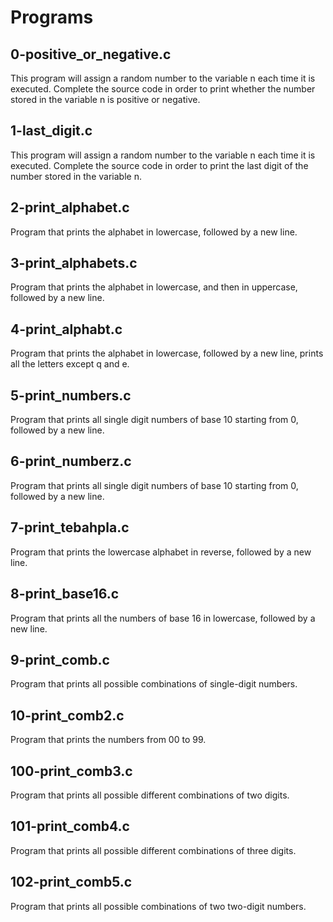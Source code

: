 # Programs

## 0-positive_or_negative.c

This program will assign a random number to the variable n each time it is executed. Complete the source code in order to print whether the number stored in the variable n is positive or negative.

## 1-last_digit.c

This program will assign a random number to the variable n each time it is executed. Complete the source code in order to print the last digit of the number stored in the variable n.

## 2-print_alphabet.c

Program that prints the alphabet in lowercase, followed by a new line.

## 3-print_alphabets.c

Program that prints the alphabet in lowercase, and then in uppercase, followed by a new line.

## 4-print_alphabt.c

Program that prints the alphabet in lowercase, followed by a new line, prints all the letters except q and e.

## 5-print_numbers.c

Program that prints all single digit numbers of base 10 starting from 0, followed by a new line.

## 6-print_numberz.c

Program that prints all single digit numbers of base 10 starting from 0, followed by a new line.

## 7-print_tebahpla.c

Program that prints the lowercase alphabet in reverse, followed by a new line.

## 8-print_base16.c

Program that prints all the numbers of base 16 in lowercase, followed by a new line.

## 9-print_comb.c

Program that prints all possible combinations of single-digit numbers.

## 10-print_comb2.c

Program that prints the numbers from 00 to 99.

## 100-print_comb3.c

Program that prints all possible different combinations of two digits.

## 101-print_comb4.c

Program that prints all possible different combinations of three digits.

## 102-print_comb5.c

Program that prints all possible combinations of two two-digit numbers.